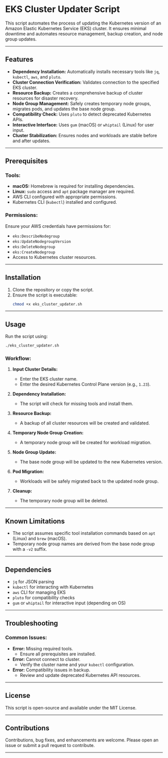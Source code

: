 # EKS Cluster Updater Script

This script automates the process of updating the Kubernetes version of an Amazon Elastic Kubernetes Service (EKS) cluster. It ensures minimal downtime and automates resource management, backup creation, and node group updates.

---

## Features

- **Dependency Installation:** Automatically installs necessary tools like `jq`, `kubectl`, `aws`, and `pluto`.
- **Cluster Connection Verification:** Validates connection to the specified EKS cluster.
- **Resource Backup:** Creates a comprehensive backup of cluster resources for disaster recovery.
- **Node Group Management:** Safely creates temporary node groups, migrates pods, and updates the base node group.
- **Compatibility Check:** Uses `pluto` to detect deprecated Kubernetes APIs.
- **Interactive Interface:** Uses `gum` (macOS) or `whiptail` (Linux) for user input.
- **Cluster Stabilization:** Ensures nodes and workloads are stable before and after updates.

---

## Prerequisites

### Tools:
- **macOS:** Homebrew is required for installing dependencies.
- **Linux:** `sudo` access and `apt` package manager are required.
- AWS CLI configured with appropriate permissions.
- Kubernetes CLI (`kubectl`) installed and configured.

### Permissions:
Ensure your AWS credentials have permissions for:
- `eks:DescribeNodegroup`
- `eks:UpdateNodegroupVersion`
- `eks:DeleteNodegroup`
- `eks:CreateNodegroup`
- Access to Kubernetes cluster resources.

---

## Installation

1. Clone the repository or copy the script.
2. Ensure the script is executable:
   ```bash
   chmod +x eks_cluster_updater.sh
   ```

---

## Usage

Run the script using:
```bash
./eks_cluster_updater.sh
```

### Workflow:

1. **Input Cluster Details:**
   - Enter the EKS cluster name.
   - Enter the desired Kubernetes Control Plane version (e.g., `1.23`).

2. **Dependency Installation:**
   - The script will check for missing tools and install them.

3. **Resource Backup:**
   - A backup of all cluster resources will be created and validated.

4. **Temporary Node Group Creation:**
   - A temporary node group will be created for workload migration.

5. **Node Group Update:**
   - The base node group will be updated to the new Kubernetes version.

6. **Pod Migration:**
   - Workloads will be safely migrated back to the updated node group.

7. **Cleanup:**
   - The temporary node group will be deleted.

---

## Known Limitations

- The script assumes specific tool installation commands based on `apt` (Linux) and `brew` (macOS).
- Temporary node group names are derived from the base node group with a `-v2` suffix.

---

## Dependencies

- `jq` for JSON parsing
- `kubectl` for interacting with Kubernetes
- `aws` CLI for managing EKS
- `pluto` for compatibility checks
- `gum` or `whiptail` for interactive input (depending on OS)

---

## Troubleshooting

### Common Issues:

- **Error:** Missing required tools.
  - Ensure all prerequisites are installed.
- **Error:** Cannot connect to cluster.
  - Verify the cluster name and your `kubectl` configuration.
- **Error:** Compatibility issues in backup.
  - Review and update deprecated Kubernetes API resources.

---

## License

This script is open-source and available under the MIT License.

---

## Contributions

Contributions, bug fixes, and enhancements are welcome. Please open an issue or submit a pull request to contribute.

---
